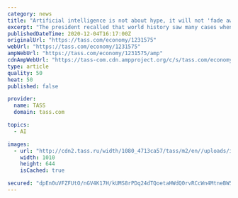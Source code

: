 ```yaml
---
category: news
title: "Artificial intelligence is not about hype, it will not 'fade away' over time — Putin"
excerpt: "The president recalled that world history saw many cases when large corporations or even countries \"slept through\" a technological breakthrough and were swept off the historical stage overnight"
publishedDateTime: 2020-12-04T16:17:00Z
originalUrl: "https://tass.com/economy/1231575"
webUrl: "https://tass.com/economy/1231575"
ampWebUrl: "https://tass.com/economy/1231575/amp"
cdnAmpWebUrl: "https://tass-com.cdn.ampproject.org/c/s/tass.com/economy/1231575/amp"
type: article
quality: 50
heat: 50
published: false

provider:
  name: TASS
  domain: tass.com

topics:
  - AI

images:
  - url: "http://cdn2.tass.ru/width/1080_4713ca57/tass/m2/en//uploads/i/20201204/1294797.jpg"
    width: 1010
    height: 644
    isCached: true

secured: "dpEn0uVFZFUtO/nGV4K17H/kUMS8rPDq24dTQoetaHWdQ0rvRCcWn4MtneBW5TLMjn/gOC6BwVF02qRxHaTcICe7QqE2a2VxfXfHUtpIS9IAM8ZssVsFd3BxZNqNo4uKhjpIpg/Jz61Kpd7wEnswEgS+6xXG8PAawEo3UZZviiZH+oyG/A/h4n81Q336Fc84Jy0JFEG8ircj5ttmA+nxs1/hj3MFdoL4L3WdadBfiDGSxdROxG+7OUH53rBmt5Qn/k04eC3vE6l/k8PmmfDRsYktYI2ndmBEvsWtL39Y+fxsG8T41X4X0dSaefYWm0Um4nPdgNfkNnjXgXqd0ZzitH5Z8OwzbIltvTQXsruixyg=;ZfbpvmALET8fqL9aeM/Jzg=="
---
```



